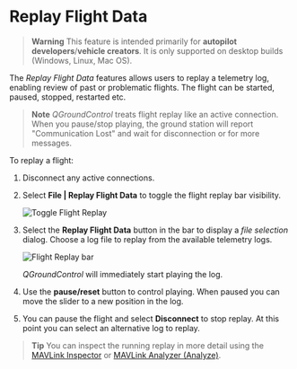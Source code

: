 # Replay Flight Data

> **Warning** This feature is intended primarily for **autopilot developers**/**vehicle creators**. It is only supported on desktop builds (Windows, Linux, Mac OS).

The *Replay Flight Data* features allows users to replay a telemetry log, enabling review of past or problematic flights. The flight can be started, paused, stopped, restarted etc.

> **Note** *QGroundControl* treats flight replay like an active connection. When you pause/stop playing, the ground station will report "Communication Lost" and wait for disconnection or for more messages.

To replay a flight:

1. Disconnect any active connections.
2. Select **File | Replay Flight Data** to toggle the flight replay bar visibility.
    
    ![Toggle Flight Replay](../../assets/app_menu/flight_replay/flight_replay_toggle.jpg)

3. Select the **Replay Flight Data** button in the bar to display a *file selection* dialog. Choose a log file to replay from the available telemetry logs.
    
    ![Flight Replay bar](../../assets/app_menu/flight_replay/flight_replay_playing.jpg)
    
    *QGroundControl* will immediately start playing the log.

4. Use the **pause/reset** button to control playing. When paused you can move the slider to a new position in the log.

5. You can pause the flight and select **Disconnect** to stop replay. At this point you can select an alternative log to replay.

> **Tip** You can inspect the running replay in more detail using the [MAVLink Inspector](../app_menu/mavlink_inspector.md) or [MAVLink Analyzer (Analyze)](../app_menu/mavlink_analyzer.md).